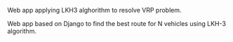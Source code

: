 Web app applying LKH3 alghorithm to resolve VRP problem.

Web app based on Django to find the best route for N vehicles using LKH-3 algorithm.
